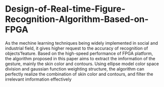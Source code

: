 # Design-of-Real-time-Figure-Recognition-Algorithm-Based-on-FPGA
As the mechine learning techniques being widely implemented in social and industrial field, it gives higher request to the accuracy of recognition of objects’feature. Based on the high-speed performance of FPGA platform, the algorithm proposed in this paper aims to extract the imformation of the gesture, mainly the skin color and contours. Using ellipse model color space division and gaussian function weighting structure, the algorithm can perfectly realize the combination of skin color and contours, and filter the irrelevant imformation effectively
